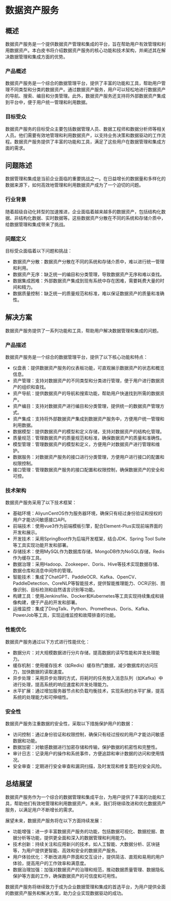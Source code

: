 # 数据资产服务

## 概述
数据资产服务是一个提供数据资产管理和集成的平台，旨在帮助用户有效管理和利用数据资产。本白皮书将介绍数据资产服务的核心功能和技术架构，并阐述其在解决数据管理和集成方面的优势。

### 产品概述
数据资产服务是一个综合的数据管理平台，提供了丰富的功能和工具，帮助用户管理不同类型和分类的数据资产。通过数据资产服务，用户可以轻松地进行数据资产的导航、搜索、编目和分类管理。此外，数据资产服务还支持将外部数据资产集成到平台中，便于用户统一管理和利用数据。

### 目标受众
数据资产服务的目标受众主要包括数据管理人员、数据工程师和数据分析师等相关人员。他们需要有效地管理和利用数据资产，以支持业务决策和数据驱动的工作流程。数据资产服务提供了丰富的功能和工具，满足了这些用户在数据管理和集成方面的需求。

## 问题陈述
数据管理和集成是当前企业面临的重要挑战之一。在日益增长的数据量和多样化的数据来源下，如何高效地管理和利用数据资产成为了一个迫切的问题。

### 行业背景
随着超级自动化转型的加速推进，企业面临着越来越多的数据资产，包括结构化数据、非结构化数据、实时数据等。这些数据资产分散在不同的系统和存储介质中，给数据管理和集成带来了挑战。

### 问题定义
目标受众面临着以下问题和挑战：
- 数据资产分散：数据资产分散在不同的系统和存储介质中，难以进行统一管理和利用。
- 数据资产无序：缺乏统一的编目和分类管理，导致数据资产无序和难以查找。
- 数据集成困难：外部数据资产集成到现有系统中存在困难，需要耗费大量的时间和精力。
- 数据质量控制：缺乏统一的质量规范和标准，难以保证数据资产的质量和准确性。

## 解决方案
数据资产服务提供了一系列功能和工具，帮助用户解决数据管理和集成的问题。

### 产品描述
数据资产服务是一个综合的数据管理平台，提供了以下核心功能和特点：
- 仪盘表：提供数据资产服务的仪表板功能，可直观展示数据资产的状态和概览信息。
- 资产管理：支持对数据资产的不同类型和分类进行管理，便于用户进行数据资产的组织和查找。
- 资产导航：提供数据资产的导航和搜索功能，帮助用户快速找到所需的数据资产。
- 资产编目：支持对数据资产进行编目和分类管理，提供统一的数据资产管理方式。
- 资产集成：支持将外部数据资产集成到数据资产服务中，方便用户统一管理和利用数据。
- 数据模型：提供数据资产的模型和定义存储，支持对数据资产的结构化管理。
- 质量规范：管理数据资产的质量规范和标准，确保数据资产的质量和准确性。
- 模型管理：管理数据资产的模型和定义，方便用户对数据资产进行管理和维护。
- 数据服务：对数据资产服务的接口进行分类管理，方便用户进行接口的配置和权限控制。
- 接口管理：管理数据资产服务的接口配置和权限控制，确保数据资产的安全和可控。

### 技术架构
数据资产服务采用了以下技术框架：
- 基础环境：AliyunCentOS作为服务器环境，确保只有经过身份验证和授权的用户才能访问敏感接口API。
- 前端技术：使用vue3作为前端模板引擎，配合Element-Plus实现前端界面的开发和展示。
- 开发技术：采用SpringBoot作为后端开发框架，结合JDK、Spring Tool Suite等工具实现功能开发和部署。
- 存储技术：使用MySQL作为数据库存储，MongoDB作为NoSQL存储，Redis作为缓存工具。
- 数据治理：采用Hadoop、Zookeeper、Doris、Hive等技术实现数据存储、数据仓库和消息中间件的管理。
- 智能技术：集成了ChatGPT、PaddleOCR、Kafka、OpenCV、PaddleDetection、CoreNLP等智能技术，提供智能推理能力、OCR识别、图像识别、目标检测和自然语言识别等功能。
- 构建工具：使用Jenkinsfile、Docker和Kubernetes等工具实现持续集成和镜像构建，便于产品的开发和部署。
- 运维监控：集成了DingTalk、Python、Prometheus、Doris、Kafka、PowerJob等工具，实现运维监控和故障排查的功能。

### 性能优化
数据资产服务通过以下方式进行性能优化：
- 数据分片：对大规模数据进行分片存储，提高数据的读写性能和并发处理能力。
- 缓存机制：使用缓存技术（如Redis）缓存热门数据，减少数据库的访问压力，加快数据的读取速度。
- 异步处理：采用异步处理的方式，将耗时的任务放入消息队列（如Kafka）中进行处理，提高系统的响应速度和并发处理能力。
- 水平扩展：通过增加服务器节点和负载均衡技术，实现系统的水平扩展，提高系统的处理能力和可伸缩性。

### 安全性
数据资产服务注重数据的安全性，采取以下措施保护用户的数据：
- 访问控制：通过身份验证和权限控制，确保只有经过授权的用户才能访问敏感数据和功能。
- 数据加密：对敏感数据进行加密存储和传输，保护数据的机密性和完整性。
- 审计日志：记录用户的操作和系统事件，方便追踪和审计数据的访问和使用情况。
- 安全审查：定期进行安全审查和漏洞扫描，及时发现和修复潜在的安全风险。

## 总结展望
数据资产服务作为一个综合的数据管理和集成平台，为用户提供了丰富的功能和工具，帮助他们有效地管理和利用数据资产。未来，我们将继续改进和优化数据资产服务，以满足用户不断增长的需求。

展望未来，数据资产服务将在以下方面持续发展：
- 功能增强：进一步丰富数据资产服务的功能，包括数据可视化、数据挖掘、数据分析等功能，提供更全面和深入的数据管理和利用能力。
- 技术创新：持续关注和应用新兴的技术，如人工智能、大数据分析、区块链等，为用户提供更智能、高效和安全的数据资产服务。
- 用户体验优化：不断改进用户界面和交互设计，提供简洁、直观和易用的用户体验，提高用户的工作效率和满意度。
- 数据治理加强：加强对数据资产的治理和规范，推动数据质量管理、数据隐私保护等方面的工作，确保数据资产的可信度和可用性。

数据资产服务将继续致力于成为企业数据管理和集成的首选平台，为用户提供全面的数据资产服务和解决方案，助力企业实现数据驱动的成功。